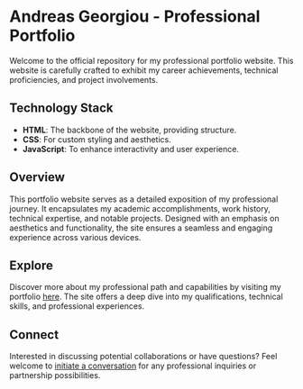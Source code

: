 # Andreas Georgiou - Professional Portfolio

Welcome to the official repository for my professional portfolio website. This website is carefully crafted to exhibit my career achievements, technical proficiencies, and project involvements.

## Technology Stack
- **HTML**: The backbone of the website, providing structure.
- **CSS**: For custom styling and aesthetics.
- **JavaScript**: To enhance interactivity and user experience.

## Overview
This portfolio website serves as a detailed exposition of my professional journey. It encapsulates my academic accomplishments, work history, technical expertise, and notable projects. Designed with an emphasis on aesthetics and functionality, the site ensures a seamless and engaging experience across various devices.

## Explore
Discover more about my professional path and capabilities by visiting my portfolio [here](https://iliastzanis.github.io). The site offers a deep dive into my qualifications, technical skills, and professional experiences.

## Connect
Interested in discussing potential collaborations or have questions? Feel welcome to [initiate a conversation](https://github.com/iliastzanis/iliastzanis/issues/new/choose) for any professional inquiries or partnership possibilities.
